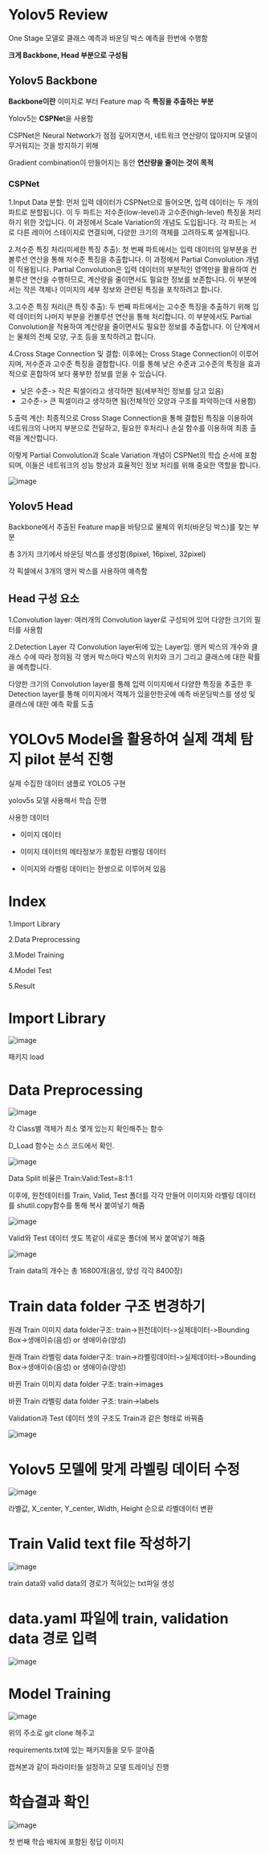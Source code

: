 # Yolov5 Review

One Stage 모델로 클래스 예측과 바운딩 박스 예측을 한번에 수행함

**크게 Backbone, Head 부분으로 구성됨**

## Yolov5 Backbone

**Backbone이란** 이미지로 부터 Feature map 즉 **특징을 추출하는 부분**

Yolov5는 **CSPNe**t을 사용함

CSPNet은 Neural Network가 점점 깊어지면서, 네트워크 연산량이 많아지며 모델이 무거워지는 것을 방지하기 위해

Gradient combination이 만들어지는 동안 **연산량을 줄이는 것이 목적**

### CSPNet

1.Input Data 분할: 먼저 입력 데이터가 CSPNet으로 들어오면, 입력 데이터는 두 개의 파트로 분할됩니다. 이 두 파트는 저수준(low-level)과 고수준(high-level) 특징을 처리하기 위한 것입니다. 이 과정에서 Scale Variation의 개념도 도입됩니다. 각 파트는 서로 다른 레이어 스테이지로 연결되며, 다양한 크기의 객체를 고려하도록 설계됩니다.

2.저수준 특징 처리(미세한 특징 추출): 첫 번째 파트에서는 입력 데이터의 일부분을 컨볼루션 연산을 통해 저수준 특징을 추출합니다. 이 과정에서 Partial Convolution 개념이 적용됩니다. Partial Convolution은 입력 데이터의 부분적인 영역만을 활용하여 컨볼루션 연산을 수행하므로, 계산량을 줄이면서도 필요한 정보를 보존합니다. 이 부분에서는 작은 객체나 이미지의 세부 정보와 관련된 특징을 포착하려고 합니다.

3.고수준 특징 처리(큰 특징 추출): 두 번째 파트에서는 고수준 특징을 추출하기 위해 입력 데이터의 나머지 부분을 컨볼루션 연산을 통해 처리합니다. 이 부분에서도 Partial Convolution을 적용하여 계산량을 줄이면서도 필요한 정보를 추출합니다. 이 단계에서는 물체의 전체 모양, 구조 등을 포착하려고 합니다.

4.Cross Stage Connection 및 결합: 이후에는 Cross Stage Connection이 이루어지며, 저수준과 고수준 특징을 결합합니다. 이를 통해 낮은 수준과 고수준의 특징을 효과적으로 혼합하여 보다 풍부한 정보를 얻을 수 있습니다.

- 낮은 수준-> 작은 픽셀이라고 생각하면 됨(세부적인 정보를 담고 있음)
- 고수준-> 큰 픽셀이라고 생각하면 됨(전체적인 모양과 구조를 파악하는데 사용함)

5.출력 계산: 최종적으로 Cross Stage Connection을 통해 결합된 특징을 이용하여 네트워크의 나머지 부분으로 전달하고, 필요한 후처리나 손실 함수를 이용하여 최종 출력을 계산합니다.

이렇게 Partial Convolution과 Scale Variation 개념이 CSPNet의 학습 순서에 포함되며, 이들은 네트워크의 성능 향상과 효율적인 정보 처리를 위해 중요한 역할을 합니다.

![image](https://github.com/eumtaewon/Yolov5-Review/assets/104436260/bb4eda4b-6b6a-42ed-b6dd-e7cf5a7654da)
   
## Yolov5 Head

Backbone에서 추출된 Feature map을 바탕으로 물체의 위치(바운딩 박스)를 찾는 부분

총 3가지 크기에서 바운딩 박스를 생성함(8pixel, 16pixel, 32pixel)

각 픽셀에서 3개의 앵커 박스를 사용하여 예측함

## Head 구성 요소

1.Convolution layer: 여러개의 Convolution layer로 구성되어 있어 다양한 크기의 필터를 사용함

2.Detection Layer 
각 Convolution layer뒤에 있는 Layer임. 앵커 박스의 개수와 클래스 수에 따라 정의됨
각 앵커 박스마다 박스의 위치와 크기 그리고 클래스에 대한 확률을 예측합니다.

다양한 크기의 Convolution layer를 통해 입력 이미지에서 다양한 특징을 추출한 후 
Detection layer를 통해 이미지에서 객체가 있을만한곳에 예측 바운딩박스를 생성 및 클래스에 대한 예측 확률 도출





#  YOLOv5 Model을 활용하여 실제 객체 탐지 pilot 분석 진행 

실제 수집한 데이터 샘플로 YOLO5 구현

yolov5s 모델 사용해서 학습 진행

사용한 데이터

- 이미지 데이터

- 이미지 데이터의 메타정보가 포함된 라벨링 데이터

- 이미지와 라벨링 데이터는 한쌍으로 이루어져 있음

# Index

1.Import Library

2.Data Preprocessing

3.Model Training

4.Model Test

5.Result

# Import Library

![image](https://user-images.githubusercontent.com/104436260/208832899-402b4986-e5e7-44ee-99d8-592dc2cc28ea.png)

패키지 load

# Data Preprocessing

![image](https://user-images.githubusercontent.com/104436260/208833062-4f258a3b-97c6-45f2-a0ae-9985c02b547f.png)

각 Class별 객체가 최소 몇개 있는지 확인해주는 함수 

D_Load 함수는 소스 코드에서 확인.

![image](https://user-images.githubusercontent.com/104436260/208833841-84ea1657-02b5-45d2-b096-6304a5f9bd50.png)

Data Split 비율은 Train:Valid:Test=8:1:1

이후에, 원천데이터를 Train, Valid, Test 폴더를 각각 만들어 이미지와 라벨링 데이터를 shutil.copy함수를 통해 복사 붙여넣기 해줌

![image](https://user-images.githubusercontent.com/104436260/208834542-13cfd717-1e13-46ca-b943-e043f7eb5f76.png)

Valid와 Test 데이터 셋도 똑같이 새로운 폴더에 복사 붙여넣기 해줌

![image](https://user-images.githubusercontent.com/104436260/208835889-187ff12e-4e79-4ba0-aeb3-d49c7c14a82c.png)

Train data의 개수는 총 16800개(음성, 양성 각각 8400장)

# Train data folder 구조 변경하기

원래 Train 이미지 data folder구조: train->원천데이터->실제데이터->Bounding Box->생애이슈(음성) or 생애이슈(양성)

원래 Train 라벨링 data folder구조: train->라벨링데이터->실제데이터->Bounding Box->생애이슈(음성) or 생애이슈(양성)

바뀐 Train 이미지 data folder 구조: train->images

바뀐 Train 라벨링 data folder 구조: train->labels

Validation과 Test 데이터 셋의 구조도 Train과 같은 형태로 바꿔줌

![image](https://user-images.githubusercontent.com/104436260/208844006-176a66fd-df50-4eb8-9151-e4a85e732284.png)

# Yolov5 모델에 맞게 라벨링 데이터 수정

![image](https://user-images.githubusercontent.com/104436260/208846703-2fc1362a-356a-4517-af65-bd0414e5cec5.png)


라벨값, X_center, Y_center, Width, Height 순으로 라벨데이터 변환

# Train Valid text file 작성하기

![image](https://user-images.githubusercontent.com/104436260/208852409-e537df93-6675-4dbd-8030-548e0207375d.png)

train data와 valid data의 경로가 적혀있는 txt파일 생성

# data.yaml 파일에 train, validation data 경로 입력

![image](https://user-images.githubusercontent.com/104436260/208854019-c6dcf60f-43a8-4c9f-b79a-92e2b2a964b0.png)

# Model Training

![image](https://user-images.githubusercontent.com/104436260/208855094-05e50988-7ac7-4af0-a106-3b696c323474.png)

위의 주소로 git clone 해주고

requirements.txt에 있는 패키지들을 모두 깔아줌

캡쳐본과 같이 파라미터들 설정하고 모델 트레이닝 진행

# 학습결과 확인

![image](https://user-images.githubusercontent.com/104436260/209028017-bdd5466f-d501-4153-88b0-a05b5d5c797d.png)

첫 번째 학습 배치에 포함된 정답 이미지


